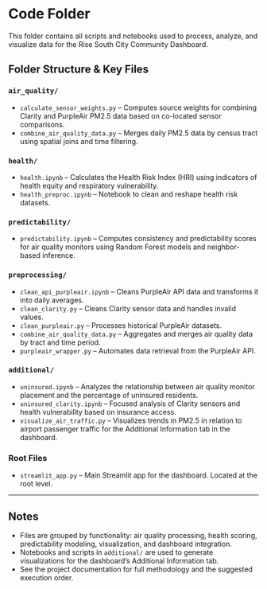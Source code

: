 # Code Folder

This folder contains all scripts and notebooks used to process, analyze, and visualize data for the Rise South City Community Dashboard.

## Folder Structure & Key Files

### `air_quality/`
- `calculate_sensor_weights.py` – Computes source weights for combining Clarity and PurpleAir PM2.5 data based on co-located sensor comparisons.
- `combine_air_quality_data.py` – Merges daily PM2.5 data by census tract using spatial joins and time filtering.

### `health/`
- `health.ipynb` – Calculates the Health Risk Index (HRI) using indicators of health equity and respiratory vulnerability.
- `health_preproc.ipynb` – Notebook to clean and reshape health risk datasets.

### `predictability/`
- `predictability.ipynb` – Computes consistency and predictability scores for air quality monitors using Random Forest models and neighbor-based inference.

### `preprocessing/`
- `clean_api_purpleair.ipynb` – Cleans PurpleAir API data and transforms it into daily averages.
- `clean_clarity.py` – Cleans Clarity sensor data and handles invalid values.
- `clean_purpleair.py` – Processes historical PurpleAir datasets.
- `combine_air_quality_data.py` – Aggregates and merges air quality data by tract and time period.
- `purpleair_wrapper.py` – Automates data retrieval from the PurpleAir API.

### `additional/`
- `uninsured.ipynb` – Analyzes the relationship between air quality monitor placement and the percentage of uninsured residents.
- `uninsured_clarity.ipynb` – Focused analysis of Clarity sensors and health vulnerability based on insurance access.
- `visualize_air_traffic.py` – Visualizes trends in PM2.5 in relation to airport passenger traffic for the Additional Information tab in the dashboard.

### Root Files
- `streamlit_app.py` – Main Streamlit app for the dashboard. Located at the root level.

---

## Notes

- Files are grouped by functionality: air quality processing, health scoring, predictability modeling, visualization, and dashboard integration.
- Notebooks and scripts in `additional/` are used to generate visualizations for the dashboard’s Additional Information tab.
- See the project documentation for full methodology and the suggested execution order.
